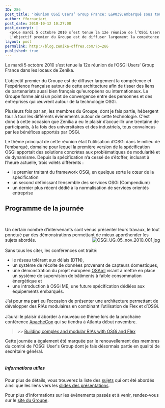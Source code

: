 ```yaml
---
ID: 286
post_title: 'Réunion OSGi Users’ Group France: L&#039;embarqué sous toutes ses formes!'
author: ffornaciari
post_date: 2010-10-12 10:27:00
post_excerpt: |
  <p>Le mardi 5 octobre 2010 s’est tenue la 12e réunion de l’OSGi Users’ Group France dans les locaux de Zenika.<br /><br />
  L’objectif premier du Groupe est de diffuser largement la compétence et l'expérience française autour de cette architecture afin de tisser des liens de partenariats aussi bien français qu'européens ou internationaux. Le Groupe forme ainsi un point de convergence entre des personnes et des entreprises qui œuvrent autour de la technologie OSGi.</p> <p>Plusieurs fois par an, les membres du Groupe, dont je fais partie, hébergent tour à tour les différents évènements autour de cette technologie. C'est donc à cette occasion que Zenika a eu le plaisir d’accueillir une trentaine de participants, à la fois des universitaires et des industriels, tous convaincus par les bénéfices apportés par OSGi.</p>
layout: post
permalink: http://blog.zenika-offres.com/?p=286
published: true
---
```

<p>Le mardi 5 octobre 2010 s’est tenue la 12e réunion de l’OSGi Users’ Group France dans les locaux de Zenika.<br /><br />
L’objectif premier du Groupe est de diffuser largement la compétence et l'expérience française autour de cette architecture afin de tisser des liens de partenariats aussi bien français qu'européens ou internationaux. Le Groupe forme ainsi un point de convergence entre des personnes et des entreprises qui œuvrent autour de la technologie OSGi.</p> <p>Plusieurs fois par an, les membres du Groupe, dont je fais partie, hébergent tour à tour les différents évènements autour de cette technologie. C'est donc à cette occasion que Zenika a eu le plaisir d’accueillir une trentaine de participants, à la fois des universitaires et des industriels, tous convaincus par les bénéfices apportés par OSGi.</p>
<!--more-->
<p>Le thème principal de cette réunion était l’utilisation d’OSGi dans le milieu de l’embarqué, domaine pour lequel la première version de la spécification OSGi apportait des solutions concrètes aux problématiques de modularité et de dynamisme. Depuis la spécification n’a cessé de s’étoffer, incluant à l’heure actuelle, trois volets différents&nbsp;:</p> <ul> <li>le premier traitant du framework OSGi, en quelque sorte le cœur de la spécification</li> <li>un second définissant l’ensemble des services OSGi (Compendium)</li> <li>un dernier plus récent dédié à la normalisation de services orientés entreprise</li> </ul> <h2>Programme de la journée</h2> <p><br /></p> <p>Un certain nombre d’intervenants sont venus présenter leurs travaux, le tout ponctué par des démonstrations permettant de mieux appréhender les sujets abordés. <img src="/wp-content/uploads/2015/07/.OSGi_UG_05_nov_2010_001_t.jpg" alt="OSGi_UG_05_nov_2010_001.jpg" style="float:right; margin: 0 0 1em 1em;" /><br />
<br />
Sans tous les citer, les conférences ont traité: <br /></p> <ul> <li>le réseau tolérant aux délais (DTN), <br /></li> <li>un système de récolte de données provenant de capteurs domestiques, <br /></li> <li>une démonstration du projet européen <a href="http://www.osami-commons.org/">OSAmI</a> visant à mettre en place un système de supervision de bâtiments à faible consommation énergétique et <br /></li> <li>une introduction à OSGi ME, une future spécification dédiées aux équipements embarqués.</li> </ul> <p>J’ai pour ma part eu l’occasion de présenter une architecture permettant de développer des RIAs modulaires en combinant l’utilisation de Flex et d’OSGi. <br /><br />
J’aurai le plaisir d’aborder à nouveau ce thème lors de la prochaine conférence <a href="http://na.apachecon.com/c/acna2010/">ApacheCon</a> qui se tiendra à Atlanta début novembre.</p> <blockquote><p>&gt;&gt; <a href="http://na.apachecon.com/c/acna2010/sessions/555">Building complex and modular RIAs with OSGi and Flex</a></p></blockquote> <p>Cette journée a également été marquée par le renouvellement des membres du comité de l'OSGi User's Group dont je fais désormais partie en qualité de secrétaire général. <br /><br /></p> <h5>Informations utiles</h5> <p>Pour plus de détails, vous trouverez la liste des <a href="http://france.osgiusers.org/Meeting/201010">sujets</a> qui ont été abordés ainsi que les liens vers les <a href="http://france.osgiusers.org/Meeting/201010">slides des présentations</a>.<br /></p> <p>Pour plus d’informations sur les évènements passés et à venir, rendez-vous sur le <a href="http://france.osgiusers.org/">site du Groupe</a>.<br /></p>